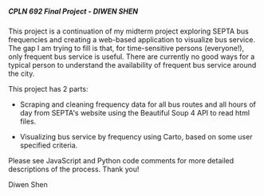 ##### CPLN 692 Final Project - DIWEN SHEN

This project is a continuation of my midterm project exploring SEPTA bus frequencies and creating a web-based application to visualize bus service. The gap I am trying to fill is that, for time-sensitive persons (everyone!), only frequent bus service is useful. There are currently no good ways for a typical person to understand the availability of frequent bus service around the city.

This project has 2 parts:

- Scraping and cleaning frequency data for all bus routes and all hours of day from SEPTA's website using the Beautiful Soup 4 API to read html files.

- Visualizing bus service by frequency using Carto, based on some user specified criteria.

Please see JavaScript and Python code comments for more detailed descriptions of the process. Thank you!


Diwen Shen